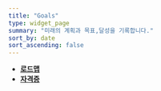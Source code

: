 ```yaml
---
title: "Goals"
type: widget_page
summary: "미래의 계획과 목표,달성을 기록합니다."
sort_by: date
sort_ascending: false
---
```


- **[로드맵](/goals/roadmap/)**
- **[자격증](/goals/certs/)**